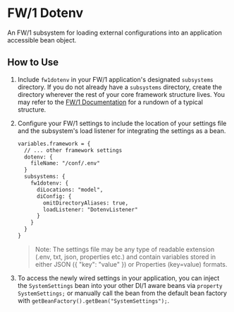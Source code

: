 
# FW/1 Dotenv

An FW/1 subsystem for loading external configurations into an application accessible bean object.

## How to Use

1. Include `fw1dotenv` in your FW/1 application's designated `subsystems` directory. If you do not already have a `subsystems` directory, create the directory wherever the rest of your core framework structure lives. You may refer to the [FW/1 Documentation](http://framework-one.github.io/documentation/developing-applications.html#basic-application-structure) for a rundown of a typical structure.
1. Configure your FW/1 settings to include the location of your settings file and the subsystem's load listener for integrating the settings as a bean.
    ```coldfusion
	variables.framework = {
	  // ... other framework settings
	  dotenv: {
	    fileName: "/conf/.env"
	  }
	  subsystems: {
	    fw1dotenv: {
	      diLocations: "model",
	      diConfig: {
	        omitDirectoryAliases: true,
	        loadListener: "DotenvListener"
	      }
	    }
	  }
	}
    ```

    > Note: The settings file may be any type of readable extension (.env, txt, json, properties etc.) and contain variables stored in either JSON ({ "key": "value" }) or Properties (key=value) formats.

1. To access the newly wired settings in your application, you can inject the `SystemSettings` bean into your other DI/1 aware beans via `property SystemSettings;` or manually call the bean from the default bean factory with `getBeanFactory().getBean("SystemSettings");`.
